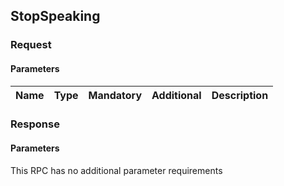 ## StopSpeaking


### Request

#### Parameters

|Name|Type|Mandatory|Additional|Description|
|:---|:---|:--------|:---------|:----------|

### Response

#### Parameters

This RPC has no additional parameter requirements
